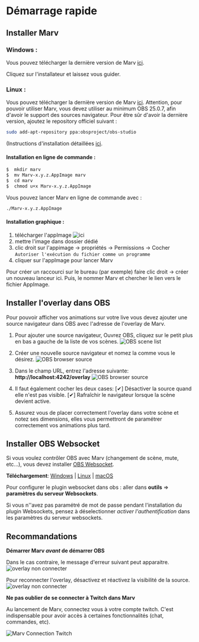 # Démarrage rapide

## Installer Marv

### Windows :
Vous pouvez télécharger la dernière version de Marv [ici](https://github.com/skarab42/marv/releases/download/v1.7.0/Marv-Setup-1.7.0.exe).

Cliquez sur l'installateur et laissez vous guider.



### Linux :

Vous pouvez télécharger la dernière version de Marv [ici](https://github.com/skarab42/marv/releases/download/v1.7.0/Marv-1.7.0.AppImage). Attention, pour pouvoir utiliser Marv, vous devez utiliser au minimum OBS 25.0.7, afin d'avoir le support des sources navigateur.  Pour être sûr d'avoir la dernière version, ajoutez le repository officiel suivant : 

```bash
sudo add-apt-repository ppa:obsproject/obs-studio
```

(Instructions d'installation détaillées [ici](https://obsproject.com/wiki/install-instructions#linux).


#### Installation en ligne de commande :

```bash
$  mkdir marv
$  mv Marv-x.y.z.AppImage marv
$  cd marv
$  chmod u+x Marv-x.y.z.AppImage
```

Vous pouvez lancer Marv en ligne de commande avec :

```bash
./Marv-x.y.z.AppImage
```

#### Installation graphique :

1. télécharger l'appImage ![ici](https://github.com/skarab42/marv/releases/download/v1.7.0/Marv-1.7.0.AppImage)
2. mettre l'image dans dossier dédié
3. clic droit sur l'appimage -> propriétés -> Permissions -> Cocher `Autoriser l'exécution du fichier comme un programme`
4. cliquer sur l'appImage pour lancer Marv


Pour créer un raccourci sur le bureau (par exemple) faire clic droit -> créer un nouveau lanceur ici. Puis, le nommer Marv et chercher le lien vers le fichier AppImage.


## Installer l'overlay dans OBS

Pour pouvoir afficher vos animations sur votre live vous devez ajouter une source navigateur dans OBS avec l'adresse de l'overlay de Marv.

1. Pour ajouter une source navigateur, Ouvrez OBS, cliquez sur le petit plus en bas a gauche de la liste de vos scènes.
   ![OBS scene list](/assets/images/docs/obs_scene_list.png)

2. Créer une nouvelle source navigateur et nomez la comme vous le désirez.
   ![OBS browser source](/assets/images/docs/obs_create_browser_source.png)

3. Dans le champ URL, entrez l'adresse suivante: **http://localhost:4242/overlay**
   ![OBS browser source](/assets/images/docs/obs_browser_source_config.png)

4. Il faut également cocher les deux cases:
   [✔] Désactiver la source quand elle n'est pas visible.
   [✔] Rafraîchir le navigateur lorsque la scène devient active.
   
5. Assurez vous de placer correctement l'overlay dans votre scène et notez ses dimensions, elles vous permettront de paramétrer correctement vos animations plus tard.


## Installer OBS Websocket

Si vous voulez contrôler OBS avec Marv (changement de scène, mute, etc...), vous devez installer [OBS Websocket](https://obsproject.com/forum/resources/obs-websocket-remote-control-obs-studio-from-websockets.466/).

**Téléchargement**: [Windows](https://github.com/Palakis/obs-websocket/releases/download/4.8.0/obs-websocket-4.8.0-Windows-Installer.exe) | [Linux](https://github.com/Palakis/obs-websocket/releases/download/4.8.0/obs-websocket-4.8.0-1_amd64.deb) | [macOS](https://github.com/Palakis/obs-websocket/releases/download/4.8.0/obs-websocket-4.8.0-macOS.pkg)

Pour configurer le plugin websocket dans obs : aller dans **outils** => **paramètres du serveur Websockets**.

Si vous n''avez pas paramétré de mot de passe pendant l'installation du plugin Websockets, pensez à déselectionner *activer l'authentification* dans les paramètres du serveur websockets.

## Recommandations

**Démarrer Marv _avant_ de démarrer OBS**

Dans le cas contraire, le message d'erreur suivant peut apparaitre.
![overlay non connecter](/assets/images/docs/overlay_disconnected_message.png)

Pour reconnecter l'overlay, désactivez et réactivez la visibilité de la source.
![overlay non connecter](/assets/images/docs/toggle_scene_visibility.png)


**Ne pas oublier de se connecter à Twitch dans Marv**

Au lancement de Marv, connectez vous à votre compte twitch. C'est indispensable pour avoir accès à certaines fonctionnalités (chat, commandes, etc).

![Marv Connection Twitch](/assets/images/docs/connection_twitch.png)


